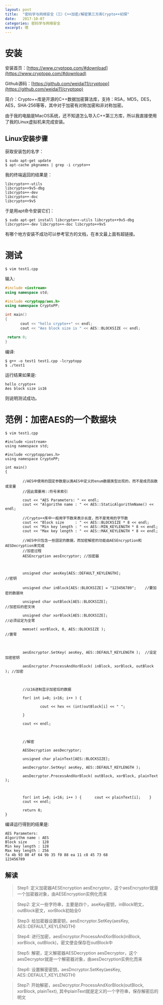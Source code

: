 ```yaml
---
layout: post
title:  "密码学与网络安全（三）C++加密/解密第三方库Crypto++初探"
date:   2017-10-07
categories: 密码学与网络安全
excerpt: 嗯
---
```

# 安装

安装首页：[https://www.cryptopp.com/#download](https://www.cryptopp.com/#download)

Github源码：[https://github.com/weidai11/cryptopp](https://github.com/weidai11/cryptopp)

简介：Crypto++库是开源的C++数据加密算法库，支持：RSA，MD5，DES，AES，SHA-256等等，其中对于加密有对称加密和非对称加密。

由于我的电脑是MacOS系统，还不知道怎么导入C++第三方库，所以我直接使用了我的Linux虚拟机来完成安装。

## Linux安装步骤

获取安装包的名字：

```
$ sudo apt-get update
$ apt-cache pkgnames | grep -i crypto++
```

我的终端返回的结果是：
```
libcrypto++-utils
libcrypto++9v5-dbg
libcrypto++-dev
libcrypto++-doc
libcrypto++9v5
```

于是用apt命令安装它们：
```
$ sudo apt-get install libcrypto++-utils libcrypto++9v5-dbg libcrypto++-dev libcrypto++-doc libcrypto++9v5
```

有哪个地方安装不成功可以参考官方的文档，在本文最上面有超链接。

# 测试

```
$ vim test1.cpp
```

输入:

```c++
#include <iostream>
using namespace std;

#include <cryptopp/aes.h>
using namespace CryptoPP;

int main()
{
       cout << "hello crypto++" << endl;
       cout << "Aes block size is " << AES::BLOCKSIZE << endl;

 return 0;
}
```

编译:

```
$ g++ -o test1 test1.cpp -lcryptopp
$ ./test1
```

运行结果如果是:

```
hello crypto++
Aes block size is16
```

则说明测试成功。

# 范例：加密AES的一个数据块

```
$ vim test1.cpp
```

```
#include <iostream>
using namespace std;

#include <cryptopp/aes.h>
using namespace CryptoPP;

int main()
{

        //AES中使用的固定参数是以类AES中定义的enum数据类型出现的，而不是成员函数或变量
        //因此需要用::符号来索引

        cout << "AES Parameters: " << endl;
        cout << "Algorithm name : " << AES::StaticAlgorithmName() << endl;     

        //Crypto++库中一般用字节数来表示长度，而不是常用的字节数
        cout << "Block size     : " << AES::BLOCKSIZE * 8 << endl;
        cout << "Min key length : " << AES::MIN_KEYLENGTH * 8 << endl;
        cout << "Max key length : " << AES::MAX_KEYLENGTH * 8 << endl;

        //AES中只包含一些固定的数据，而加密解密的功能由AESEncryption和AESDecryption来完成
        //加密过程
        AESEncryption aesEncryptor; //加密器

 

        unsigned char aesKey[AES::DEFAULT_KEYLENGTH];                   //密钥

        unsigned char inBlock[AES::BLOCKSIZE] = "123456789";    //要加密的数据块

        unsigned char outBlock[AES::BLOCKSIZE];                                 //加密后的密文块

        unsigned char xorBlock[AES::BLOCKSIZE];                                 //必须设定为全零

        memset( xorBlock, 0, AES::BLOCKSIZE );                                 //置零

 

        aesEncryptor.SetKey( aesKey, AES::DEFAULT_KEYLENGTH );  //设定加密密钥

        aesEncryptor.ProcessAndXorBlock( inBlock, xorBlock, outBlock ); //加密

 

        //以16进制显示加密后的数据

        for( int i=0; i<16; i++ ) {

                cout << hex << (int)outBlock[i] << " ";

        }

        cout << endl;

 

        //解密

        AESDecryption aesDecryptor;

        unsigned char plainText[AES::BLOCKSIZE];

        aesDecryptor.SetKey( aesKey, AES::DEFAULT_KEYLENGTH );

        aesDecryptor.ProcessAndXorBlock( outBlock, xorBlock, plainText );

 

        for( int i=0; i<16; i++ ) {      cout << plainText[i];    }
        cout << endl;

        return 0;
}
```

编译运行得到的结果是:

```
AES Parameters: 
Algorithm name : AES
Block size     : 128
Min key length : 128
Max key length : 256
fa 4b 93 80 4f 64 9b 35 f0 88 ea 11 c8 45 73 68 
123456789
```

## 解读

> Step1: 定义加密器AESEncryption aesEncryptor，这个aesEncryptor就是一个加密器对象，由AESEncryption实例化而来

> Step2: 定义一些字符串，主要是四个，aseKey密钥，inBlock明文，outBlock密文，xorBlock初始全0

> Step3: 给加密器设置密钥，aesEncryptor.SetKey(aesKey, AES::DEFAULT_KEYLENGTH)

> Step4: 进行加密，aesEncryptor.ProcessAndXorBlock(inBlock, xorBlock, outBlock)，密文便会保存在outBlock中

> Step5: 解密，定义解密器AESDecryption aesDecryptor，这个aesDecryptor就是一个解密器对象，由aesDecryption实例化而来

> Step6: 设置解密密钥，aesDncryptor.SetKey(aesKey, AES::DEFAULT_KEYLENGTH)

> Step7: 开始解密，aesDecryptor.ProcessAndXorBlock(outBlock, xorBlock, plainText), 其中plainText就是定义的一个字符串，保存解密后的明文












